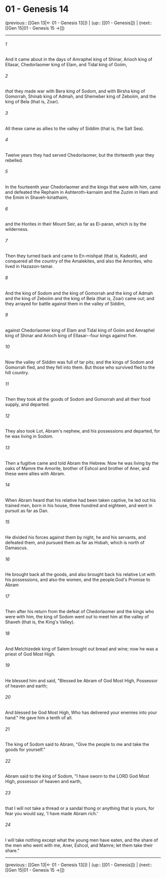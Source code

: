 # 01 - Genesis 14

(previous:: [[Gen 13|← 01 - Genesis 13]]) | (up:: [[01 - Genesis]]) | (next:: [[Gen 15|01 - Genesis 15 →]])

***


###### 1 
And it came about in the days of Amraphel king of Shinar, Arioch king of Ellasar, Chedorlaomer king of Elam, and Tidal king of Goiim, 

###### 2 
_that_ they made war with Bera king of Sodom, and with Birsha king of Gomorrah, Shinab king of Admah, and Shemeber king of Zeboiim, and the king of Bela (that is, Zoar). 

###### 3 
All these came as allies to the valley of Siddim (that is, the Salt Sea). 

###### 4 
Twelve years they had served Chedorlaomer, but the thirteenth year they rebelled. 

###### 5 
In the fourteenth year Chedorlaomer and the kings that were with him, came and defeated the Rephaim in Ashteroth-karnaim and the Zuzim in Ham and the Emim in Shaveh-kiriathaim, 

###### 6 
and the Horites in their Mount Seir, as far as El-paran, which is by the wilderness. 

###### 7 
Then they turned back and came to En-mishpat (that is, Kadesh), and conquered all the country of the Amalekites, and also the Amorites, who lived in Hazazon-tamar. 

###### 8 
And the king of Sodom and the king of Gomorrah and the king of Admah and the king of Zeboiim and the king of Bela (that is, Zoar) came out; and they arrayed for battle against them in the valley of Siddim, 

###### 9 
against Chedorlaomer king of Elam and Tidal king of Goiim and Amraphel king of Shinar and Arioch king of Ellasar--four kings against five. 

###### 10 
Now the valley of Siddim was full of tar pits; and the kings of Sodom and Gomorrah fled, and they fell into them. But those who survived fled to the hill country. 

###### 11 
Then they took all the goods of Sodom and Gomorrah and all their food supply, and departed. 

###### 12 
They also took Lot, Abram's nephew, and his possessions and departed, for he was living in Sodom. 

###### 13 
Then a fugitive came and told Abram the Hebrew. Now he was living by the oaks of Mamre the Amorite, brother of Eshcol and brother of Aner, and these were allies with Abram. 

###### 14 
When Abram heard that his relative had been taken captive, he led out his trained men, born in his house, three hundred and eighteen, and went in pursuit as far as Dan. 

###### 15 
He divided his forces against them by night, he and his servants, and defeated them, and pursued them as far as Hobah, which is north of Damascus. 

###### 16 
He brought back all the goods, and also brought back his relative Lot with his possessions, and also the women, and the people.God's Promise to Abram 

###### 17 
Then after his return from the defeat of Chedorlaomer and the kings who were with him, the king of Sodom went out to meet him at the valley of Shaveh (that is, the King's Valley). 

###### 18 
And Melchizedek king of Salem brought out bread and wine; now he was a priest of God Most High. 

###### 19 
He blessed him and said, "Blessed be Abram of God Most High, Possessor of heaven and earth; 

###### 20 
And blessed be God Most High, Who has delivered your enemies into your hand." He gave him a tenth of all. 

###### 21 
The king of Sodom said to Abram, "Give the people to me and take the goods for yourself." 

###### 22 
Abram said to the king of Sodom, "I have sworn to the LORD God Most High, possessor of heaven and earth, 

###### 23 
that I will not take a thread or a sandal thong or anything that is yours, for fear you would say, 'I have made Abram rich.' 

###### 24 
I will take nothing except what the young men have eaten, and the share of the men who went with me, Aner, Eshcol, and Mamre; let them take their share."

***

(previous:: [[Gen 13|← 01 - Genesis 13]]) | (up:: [[01 - Genesis]]) | (next:: [[Gen 15|01 - Genesis 15 →]])
